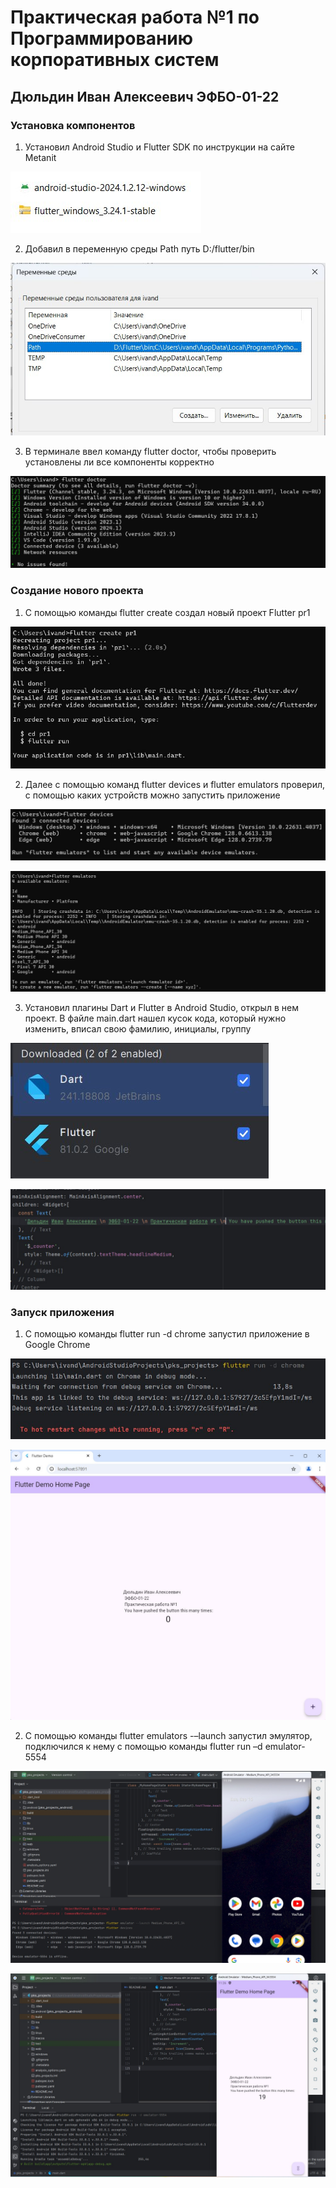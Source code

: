 # Практическая работа №1 по Программированию корпоративных систем  
## Дюльдин Иван Алексеевич ЭФБО-01-22  
### Установка компонентов  
1.  Установил Android Studio и Flutter SDK по инструкции на сайте Metanit  

![Загрузки](/Pics/загрузки.jpeg)  

2.  Добавил в переменную среды Path путь D:/flutter/bin  
   
![Загрузки](/Pics/переменныесреды.jpeg)  

3.  В терминале ввел команду flutter doctor, чтобы проверить установлены ли все компоненты корректно

![Загрузки](/Pics/доктор.jpeg)  

### Создание нового проекта
1.  С помощью команды flutter create создал новый проект Flutter pr1

![Загрузки](/Pics/создание.png)  

2.  Далее с помощью команд flutter devices и flutter emulators проверил, с помощью каких устройств можно запустить приложение

![Загрузки](/Pics/flutterdevices.jpeg)

![Загрузки](/Pics/flutteremulators.jpeg)  

3.  Установил плагины Dart и Flutter в Android Studio, открыл в нем проект. В файле main.dart нашел кусок кода, который нужно изменить, вписал свою фамилию, инициалы, группу

![Загрузки](/Pics/dartflutter.jpeg)  

![Загрузки](/Pics/поменять.jpeg) 

### Запуск приложения  
1.  С помощью команды flutter run -d chrome запустил приложение в Google Chrome

![Загрузки](/Pics/chrome.jpeg)  

![Загрузки](/Pics/page.jpeg)  

2.  С помощью команды flutter emulators -–launch запустил эмулятор, подключился к нему с помощью команды flutter run –d emulator-5554

![Загрузки](/Pics/emulator.png)  

![Загрузки](/Pics/phone.jpeg) 



  

